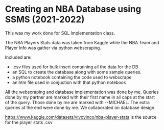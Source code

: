 # Creating an NBA Database using SSMS (2021-2022)

This was my work done for SQL Implementation class.

The NBA Players Stats data was taken from Kaggle while the NBA Team and Player Info was gather via python webscraping.

Included are: 
* .csv files used for bulk insert containing all the data for the DB
* an SQL to create the database along with some sample queries.
* a python notebook containing the code used to webscrape
* an htm file used in conjuction with that python notebook

All the webscraping and database implementation was done by me.  Queries done by my partner are marked with their first name in all caps at the start of the query.  Those done by me are marked with --MICHAEL.  The extra queries at the end were done by me.  We collaborated on database design.

https://www.kaggle.com/datasets/vivovinco/nba-player-stats is the source for the player stats .csv
